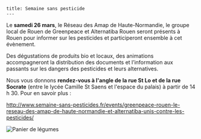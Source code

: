     title: Semaine sans pesticide
    ---
    
Le **samedi 26 mars**, le Réseau des Amap de Haute-Normandie, le groupe local de Rouen de Greenpeace et Alternatiba Rouen seront présents à Rouen pour informer sur les pesticides et participeront ensemble à cet évènement.

Des dégustations de produits bio et locaux, des animations accompagneront la distribution des documents et l’information aux passants sur les dangers des pesticides et leurs alternatives.

Nous vous donnons **rendez-vous à l'angle de la rue St Lo et de la rue Socrate** (entre le  lycée Camille St Saens et l'espace du palais) à partir de 14 h 30. 
Pour en savoir plus :

http://www.semaine-sans-pesticides.fr/events/greenpeace-rouen-le-reseau-des-amap-de-haute-normandie-et-alternatiba-unis-contre-les-pesticides/

![Panier de légumes](content/events/images/panier.jpg)
    

    